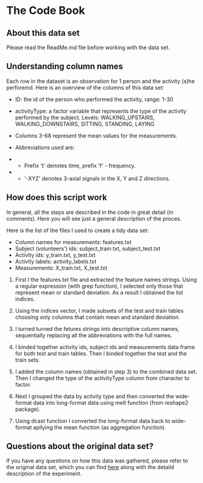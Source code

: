 # The Code Book 



## About this data set


Please read the ReadMe.md file before working with the data set. 



## Understanding column names


Each row in the dataset is an observation for 1 person and the activity (s)he perforemd. Here is an overview of the columns of this data set:

* ID: the id of the person who performed the activity, range: 1-30

* activityType: a factor variable that represents the type of the activity performed by the subject. Levels: WALKING_UPSTAIRS, WALKING_DOWNSTAIRS, SITTING, STANDING, LAYING

* Columns 3-68 represent the mean values for the measurements. 

* Abbreviations used are: 

* * Prefix 't' denotes time, prefix 'f' - frequency. 

* * '-XYZ' denotes 3-axial signals in the X, Y and Z directions.



## How does this script work

In general, all the steps are described in the code in great detail (in comments). Here you will see just a general description of the proces. 



Here is the list of the files I used to create a tidy data set:

* Column names for measurements: features.txt
* Subject (volunteers') ids: subject_train.txt, subject_test.txt
* Activity ids: y_train.txt, y_test.txt
* Activity labels: activity_labels.txt
* Measurements: X_train.txt, X_test.txt

1. First I the features.txt file and extracted the feature names strings. Using a regular expression (with grep function), I selected only those that represent mean or standard deviation. As a result I obtained the list indices. 

2. Using the indices vector, I made subsets of the test and train tables choosing only columns that contain mean and standard deviation.

3. I turned turned the fetures strings into descriptive column names, sequentially replacing all the abbreviations with the full names. 

4. I binded together activity ids, subject ids and measurements data frame for both test and train tables. Then I binded together the test and the train sets. 

5. I added the column names (obtained in step 3) to the combined data set. Then I changed the type of the activityType column from character to factor. 

6. Next I grouped the data by activity type and then converted the wide-format data into long-format data using melt function (from reshape2 package).

7. Using dcast function I converted the long-format data back to wide-format apllying the mean function (as aggregation function).

## Questions about the original data set?


If you have any questions on how this data was gathered, please refer to the original data set, which you can find [here](http://archive.ics.uci.edu/ml/datasets/Human+Activity+Recognition+Using+Smartphones) along with the detaild description of the experiment. 